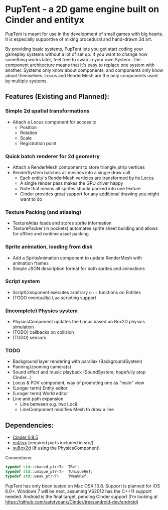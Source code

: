 # PupTent - a 2D game engine built on Cinder and entityx

PupTent is meant for use in the development of small games with big hearts.
It is especially supportive of mixing procedural and hand-drawn 2d art.

By providing basic systems, PupTent lets you get start coding your gameplay
systems without a lot of set up. If you want to change how something works later,
feel free to swap in your own System. The component architecture means that
it's easy to replace one system with another.
Systems only know about components, and components only know about themselves.
Locus and RenderMesh are the only components used by multiple systems.

## Features (Existing and Planned):
### Simple 2d spatial transformations
- Attach a Locus component for access to
  - Position
  - Rotation
  - Scale
  - Registration point

### Quick batch renderer for 2d geometry
- Attach a RenderMesh component to store triangle_strip vertices
- RenderSystem batches all meshes into a single draw call
  - Each entity's RenderMesh verticies are transformed by its Locus
  - A single render pass makes the GPU driver happy
  - Note that means all sprites should packed into one texture
  - Cinder provides great support for any additional drawing you might want to do

### Texture Packing (and atlasing)
- TextureAtlas loads and stores sprite information
- TexturePacker (in pockets) automates sprite sheet building and allows for offline and runtime asset packing

### Sprite animation, loading from disk
- Add a SpriteAnimation component to update RenderMesh with animation frames
- Simple JSON description format for both sprites and animations

### Script system
- ScriptComponent executes arbitrary c++ functions on Entities
- (TODO eventually) Lua scripting support

### (Incomplete) Physics system
- PhysicsComponent updates the Locus based on Box2D physics simulation
- (TODO) callbacks on collision
- (TODO) sensors

### TODO
- Background layer rendering with parallax (BackgroundSystem)
- Panning/zooming camera(s)
- Sound effect and music playback (SoundSystem, hopefully atop Cinder...)
- Locus & POV component, way of promoting one as "main" view
- (Longer term) Entity editor
- (Longer term) World editor
- Line and path expansion
  - Line between e.g. two Locii
  - LineComponent modifies Mesh to draw a line

## Dependencies:
- [Cinder 0.8.5](http://libcinder.org/download)
- [entityx](http://github.com/alecthomas/entityx) (required parts included in src/)
- [suBox2d](http://github.com/sansumbrella/suBox2D) (If using the PhysicsComponent)

Conventions:
```c++
typedef std::shared_ptr<T>  TRef;
typedef std::unique_ptr<T>  TUniqueRef;
typedef std::weak_ptr<T>    TWeakRef;
```

PupTent has only been tested on Mac OSX 10.8.
Support is planned for iOS 6.0+.
Windows 7 will be next, assuming VS2012 has the C++11 support needed.
Android is the final target, pending Cinder support
(I’m looking at https://github.com/safetydank/Cinder/tree/android-dev/android)
